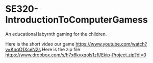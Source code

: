 # SE320-IntroductionToComputerGamess
An educational labyrnth gaming for the children.

Here is the short video our game  https://www.youtube.com/watch?v=KnqO1XceN2s
Here is the zip file  https://www.dropbox.com/s/h7x6kvxqols1zfl/Ekip-Project.zip?dl=0
